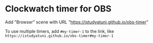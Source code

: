 # Clockwatch timer for OBS

Add "Browser" scene with URL "https://istudyatuni.github.io/obs-timer"

To use multiple timers, add `#my-timer-1` to the link, like `https://istudyatuni.github.io/obs-timer#my-timer-1`
